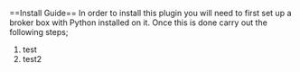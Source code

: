 ==Install Guide==
In order to install this plugin you will need to first set up a broker box with Python installed on it. Once this is done carry out the following steps;
1. test
1. test2
